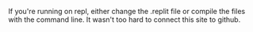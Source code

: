 If you're running on repl, either change the .replit file or compile the files with the command line. 
It wasn't too hard to connect this site to github.
